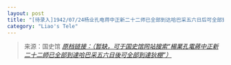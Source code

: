 ```yaml
---
layout: post
title: "[待录入]1942/07/24杨业孔电蒋中正新二十二师已全部到达哈巴采五六日后可全部到达狄棚"
category: "Liao's Tele"
---
```



> 来源：国史馆 [*原档链接：（暂缺，可于国史馆网站搜索“楊業孔電蔣中正新二十二師已全部到達哈巴采五六日後可全部到達狄棚”）*]()
